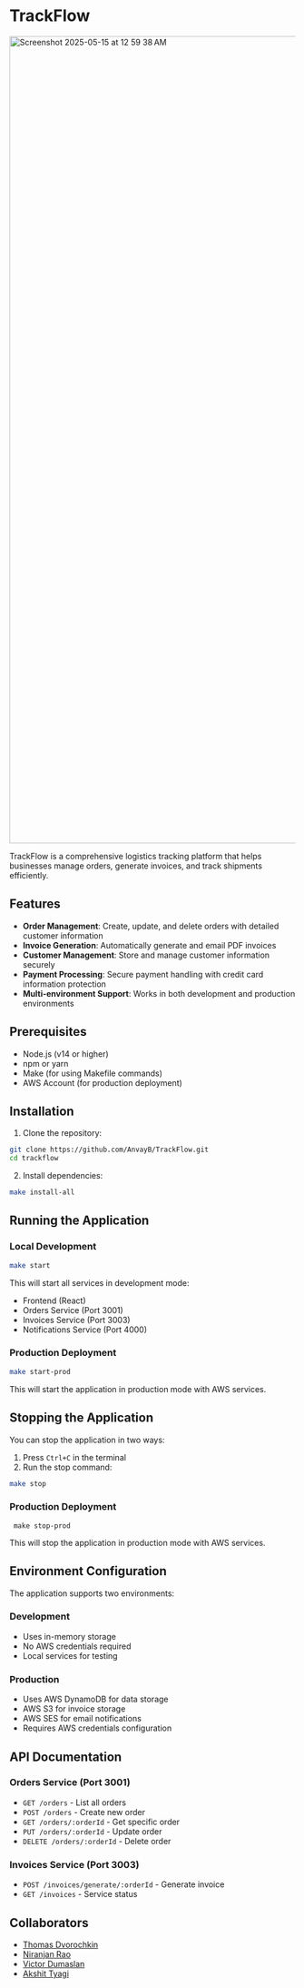 # TrackFlow


<img width="1420" alt="Screenshot 2025-05-15 at 12 59 38 AM" src="https://github.com/user-attachments/assets/95e5617d-1cb6-4469-861c-f356100dd8c8" />

TrackFlow is a comprehensive logistics tracking platform that helps businesses manage orders, generate invoices, and track shipments efficiently.

## Features

- **Order Management**: Create, update, and delete orders with detailed customer information
- **Invoice Generation**: Automatically generate and email PDF invoices
- **Customer Management**: Store and manage customer information securely
- **Payment Processing**: Secure payment handling with credit card information protection
- **Multi-environment Support**: Works in both development and production environments

## Prerequisites

- Node.js (v14 or higher)
- npm or yarn
- Make (for using Makefile commands)
- AWS Account (for production deployment)

## Installation

1. Clone the repository:
```bash
git clone https://github.com/AnvayB/TrackFlow.git
cd trackflow
```

2. Install dependencies:
```bash
make install-all
```

## Running the Application

### Local Development
```bash
make start
```
This will start all services in development mode:
- Frontend (React)
- Orders Service (Port 3001)
- Invoices Service (Port 3003)
- Notifications Service (Port 4000)

### Production Deployment
```bash
make start-prod
```
This will start the application in production mode with AWS services.

## Stopping the Application

You can stop the application in two ways:
1. Press `Ctrl+C` in the terminal
2. Run the stop command:
```bash
make stop
```
### Production Deployment
```
 make stop-prod

 ```
 This will stop the application in production mode with AWS services.

## Environment Configuration

The application supports two environments:

### Development
- Uses in-memory storage
- No AWS credentials required
- Local services for testing

### Production
- Uses AWS DynamoDB for data storage
- AWS S3 for invoice storage
- AWS SES for email notifications
- Requires AWS credentials configuration

## API Documentation

### Orders Service (Port 3001)
- `GET /orders` - List all orders
- `POST /orders` - Create new order
- `GET /orders/:orderId` - Get specific order
- `PUT /orders/:orderId` - Update order
- `DELETE /orders/:orderId` - Delete order

### Invoices Service (Port 3003)
- `POST /invoices/generate/:orderId` - Generate invoice
- `GET /invoices` - Service status

## Collaborators
- [Thomas Dvorochkin](https://www.linkedin.com/in/thomasdvorochkin/)
- [Niranjan Rao](https://www.linkedin.com/in/niranjan-rao-cali/)
- [Victor Dumaslan](https://www.linkedin.com/in/victordumaslan/)
- [Akshit Tyagi](https://www.linkedin.com/in/akshit-tyagi-at/)
